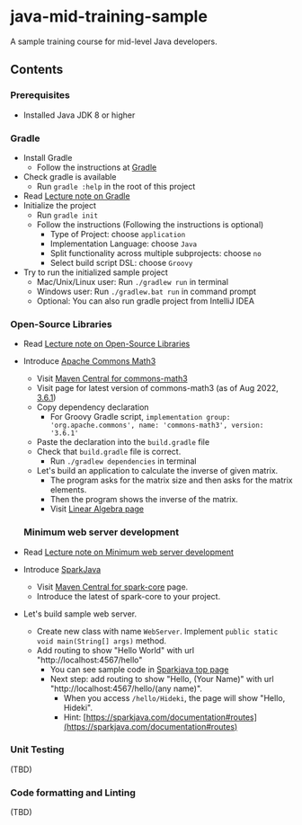 # java-mid-training-sample
A sample training course for mid-level Java developers.

## Contents

### Prerequisites

* Installed Java JDK 8 or higher

### Gradle

* Install Gradle
  * Follow the instructions at [Gradle](https://gradle.org/install)
* Check gradle is available
  * Run `gradle :help` in the root of this project
* Read [Lecture note on Gradle](./lectures/01_gradle.md)
* Initialize the project
  * Run `gradle init`
  * Follow the instructions (Following the instructions is optional)
    * Type of Project: choose `application`
    * Implementation Language: choose `Java`
    * Split functionality across multiple subprojects: choose `no`
    * Select build script DSL: choose `Groovy`
* Try to run the initialized sample project
  * Mac/Unix/Linux user: Run `./gradlew run` in terminal
  * Windows user: Run `./gradlew.bat run` in command prompt
  * Optional: You can also run gradle project from IntelliJ IDEA

### Open-Source Libraries

* Read [Lecture note on Open-Source Libraries](./lectures/02_open-source-libraries.md)
* Introduce [Apache Commons Math3](https://commons.apache.org/proper/commons-math/)
  * Visit [Maven Central for commons-math3](https://mvnrepository.com/artifact/org.apache.commons/commons-math3)
  * Visit page for latest version of commons-math3 (as of Aug 2022, [3.6.1](https://mvnrepository.com/artifact/org.apache.commons/commons-math3/3.6.1))
  * Copy dependency declaration
    * For Groovy Gradle script, `implementation group: 'org.apache.commons', name: 'commons-math3', version: '3.6.1'`
  * Paste the declaration into the `build.gradle` file
  * Check that `build.gradle` file is correct.
    * Run `./gradlew dependencies` in terminal
  * Let's build an application to calculate the inverse of given matrix.
    * The program asks for the matrix size and then asks for the matrix elements.
    * Then the program shows the inverse of the matrix.
    * Visit [Linear Algebra page](https://commons.apache.org/proper/commons-math/userguide/linear.html)

  ### Minimum web server development
* Read [Lecture note on Minimum web server development](./lectures/03_minimum-web-server-development.md)
* Introduce [SparkJava](https://sparkjava.com/)
  * Visit [Maven Central for spark-core](https://mvnrepository.com/artifact/com.sparkjava/spark-core) page.
  * Introduce the latest of spark-core to your project.
* Let's build sample web server.
  * Create new class with name `WebServer`. Implement `public static void main(String[] args)` method.
  * Add routing to show "Hello World" with url "http://localhost:4567/hello"
    * You can see sample code in [Sparkjava top page](https://sparkjava.com/)
    * Next step: add routing to show "Hello, (Your Name)" with url "http://localhost:4567/hello/(any name)".
      * When you access `/hello/Hideki`, the page will show "Hello, Hideki".
      * Hint: [https://sparkjava.com/documentation#routes](https://sparkjava.com/documentation#routes)

### Unit Testing
(TBD)

### Code formatting and Linting
(TBD)